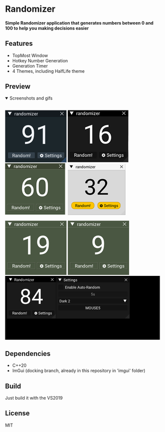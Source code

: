 # Randomizer
#### Simple Randomizer application that generates numbers between 0 and 100 to help you making decisions easier

## Features
- TopMost Window
- Hotkey Number Generation
- Generation Timer
- 4 Themes, including HalfLife theme

## Preview
<details open>
<summary>Screenshots and gifs</summary>
<br>

![Dark Theme 1](/readme_assets/1.png "Dark Theme 1")
![Dark Theme 2](/readme_assets/2.png "Dark Theme 2")
![HalfLife Theme](/readme_assets/3.png "HalfLife Theme")
![White Theme](/readme_assets/4.png "White Theme")

![Randomizer](/readme_assets/1.gif "[Randomizer]")
![Randomizer Click](/readme_assets/2.gif "Randomizer Click")
![Randomizer Settings](/readme_assets/3.gif "Randomizer Settings")
</details>

## Dependencies
- C++20
- ImGui (docking branch, already in this repository in 'imgui' folder) 

## Build
Just build it with the VS2019

## License
MIT
